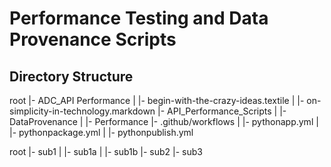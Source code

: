 # Performance Testing and Data Provenance Scripts 

## Directory Structure

root
|- ADC_API Performance 
|   |- begin-with-the-crazy-ideas.textile
|   |- on-simplicity-in-technology.markdown
|- API_Performance_Scripts
|   |- DataProvenance
|   |- Performance
|- .github/workflows
|   |- pythonapp.yml
|   |- pythonpackage.yml
|   |- pythonpublish.yml


root
  |- sub1
  | |- sub1a
  | |- sub1b
  |- sub2
  |- sub3
